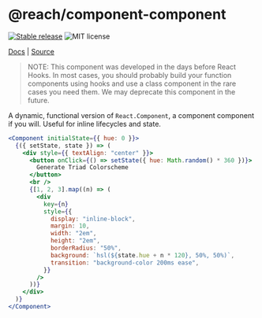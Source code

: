 # @reach/component-component

[![Stable release](https://img.shields.io/npm/v/@reach/component-component.svg)](https://npm.im/@reach/component-component) ![MIT license](https://badgen.now.sh/badge/license/MIT)

[Docs](https://reacttraining.com/reach-ui/component-component) | [Source](https://github.com/reach/reach-ui/tree/main/packages/component-component)

> NOTE: This component was developed in the days before React Hooks.
> In most cases, you should probably build your function components using hooks and use a class
> component in the rare cases you need them. We may deprecate this component in the future.

A dynamic, functional version of `React.Component`, a component component if you will. Useful for inline lifecycles and state.

```jsx
<Component initialState={{ hue: 0 }}>
  {({ setState, state }) => (
    <div style={{ textAlign: "center" }}>
      <button onClick={() => setState({ hue: Math.random() * 360 })}>
        Generate Triad Colorscheme
      </button>
      <br />
      {[1, 2, 3].map((n) => (
        <div
          key={n}
          style={{
            display: "inline-block",
            margin: 10,
            width: "2em",
            height: "2em",
            borderRadius: "50%",
            background: `hsl(${state.hue + n * 120}, 50%, 50%)`,
            transition: "background-color 200ms ease",
          }}
        />
      ))}
    </div>
  )}
</Component>
```
